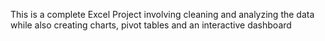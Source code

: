 This is a complete Excel Project involving cleaning and analyzing the data while also creating charts, pivot tables and an interactive dashboard
